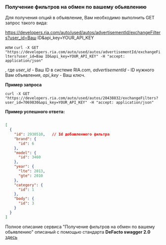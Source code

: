 ### Получение фильтров на обмен по вашему обьявлению

Для получения опций в объявление, Вам необходимо выполнить GET запрос такого вида:

https://developers.ria.com/auto/used/autos/advertisementId/exchangeFilters?user_id=Ваш ID&api_key=YOUR_API_KEY

или `curl -X GET "https://developers.ria.com/auto/used/autos/advertisementId/exchangeFilters?user_id=Ваш ID&api_key=YOUR_API_KEY" -H "accept: application/json"`

, где *user_id* - Ваш ID в системе RIA.com, *advertisementId* - ID нужного Вам объявления, *api_key* - Ваш ключ.

**Пример запроса**

`curl -X GET "https://developers.ria.com/auto/used/autos/20438832/exchangeFilters?user_id=7069830&api_key=YOUR_API_KEY" -H "accept: application/json"`

**Пример успешного ответа:**

````json

[
  {
    "id": 2930510,   // Id добавленного фильтра
    "brand": {
      "id": 6
    },
    "model": {
      "id": 3460
    },
    "year": {
      "lte": 2013,
      "gte": 2010
    },
    "category": {
      "id": 1
    },
    "body": {
      "id": 3
    }
  }
]
````
 Полное описание сервиса "Получение фильтров на обмен по вашему обьявлению" описаный с помощью стандарта **DeFacto swagger 2.0** [здесь](http://swagger.ria.com/ui/?api=auto/advertisements#/)

